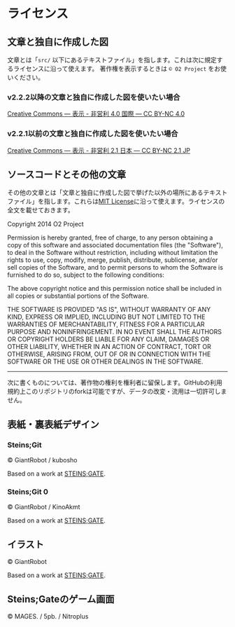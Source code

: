 # ライセンス

## 文章と独自に作成した図

文章とは「`src/` 以下にあるテキストファイル」を指します。これは次に規定するライセンスに沿って使えます。
著作権を表示するときは `© O2 Project` をお使いください。

### v2.2.2以降の文章と独自に作成した図を使いたい場合

<a rel="license" href="https://creativecommons.org/licenses/by-nc/4.0/deed.ja">Creative Commons — 表示 - 非営利 4.0 国際 — CC BY-NC 4.0</a>

### v2.2.1以前の文章と独自に作成した図を使いたい場合

<a rel="license" href="https://creativecommons.org/licenses/by-nc/2.1/jp/">Creative Commons — 表示 - 非営利 2.1 日本 — CC BY-NC 2.1 JP</a>

## ソースコードとその他の文章

その他の文章とは「文章と独自に作成した図で挙げた以外の場所にあるテキストファイル」を指します。これらは[MIT License](https://opensource.org/licenses/MIT)に沿って使えます。ライセンスの全文を載せておきます。

Copyright 2014 O2 Project

Permission is hereby granted, free of charge, to any person obtaining a copy of this software and associated documentation files (the "Software"), to deal in the Software without restriction, including without limitation the rights to use, copy, modify, merge, publish, distribute, sublicense, and/or sell copies of the Software, and to permit persons to whom the Software is furnished to do so, subject to the following conditions:

The above copyright notice and this permission notice shall be included in all copies or substantial portions of the Software.

THE SOFTWARE IS PROVIDED "AS IS", WITHOUT WARRANTY OF ANY KIND, EXPRESS OR IMPLIED, INCLUDING BUT NOT LIMITED TO THE WARRANTIES OF MERCHANTABILITY, FITNESS FOR A PARTICULAR PURPOSE AND NONINFRINGEMENT. IN NO EVENT SHALL THE AUTHORS OR COPYRIGHT HOLDERS BE LIABLE FOR ANY CLAIM, DAMAGES OR OTHER LIABILITY, WHETHER IN AN ACTION OF CONTRACT, TORT OR OTHERWISE, ARISING FROM, OUT OF OR IN CONNECTION WITH THE SOFTWARE OR THE USE OR OTHER DEALINGS IN THE SOFTWARE.

---

次に書くものについては、著作物の権利を権利者に留保します。GitHubの利用規約上このリポジトリのforkは可能ですが、データの改変・流用は一切許可しません。

## 表紙・裏表紙デザイン

### Steins;Git

© GiantRobot / kubosho

Based on a work at <a xmlns:dct="http://purl.org/dc/terms/" href="http://steinsgate.jp/" rel="dct:source">STEINS;GATE</a>.

### Steins;Git 0

© GiantRobot / KinoAkmt

Based on a work at <a xmlns:dct="http://purl.org/dc/terms/" href="http://steinsgate.jp/" rel="dct:source">STEINS;GATE</a>.

## イラスト

© GiantRobot

Based on a work at <a xmlns:dct="http://purl.org/dc/terms/" href="http://steinsgate.jp/" rel="dct:source">STEINS;GATE</a>.

## Steins;Gateのゲーム画面

© MAGES. / 5pb. / Nitroplus
